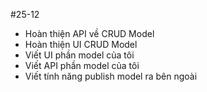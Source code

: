 #25-12
- Hoàn thiện API về CRUD Model
- Hoàn thiện UI CRUD Model
- Viết UI phần model của tôi
- Viết API phần model của tôi
- Viết tính năng publish model ra bên ngoài
